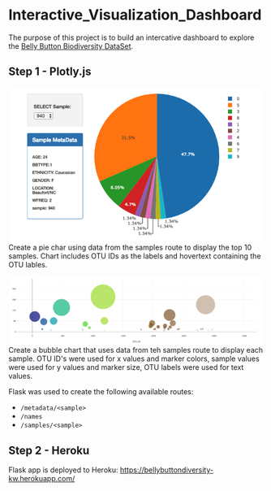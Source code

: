 # Interactive_Visualization_Dashboard
The purpose of this project is to build an intercative dashboard to explore the [Belly Button Biodiversity DataSet](http://robdunnlab.com/projects/belly-button-biodiversity/).

## Step 1 - Plotly.js
![Example Dashboard Page](images/Plotly.js_Pie_Chart.png)
Create a pie char using data from the samples route to display the top 10 samples.  Chart includes OTU IDs as the labels and hovertext containing the OTU lables.

![Example Dashboard Page](images/Plotly.js_Bubble_Chart.png)
Create a bubble chart that uses data from teh samples route to display each sample.  OTU ID's were used for x values and marker colors, sample values were used for y values and marker size, OTU labels were used for text values.

Flask was used to create the following available routes:
* `/metadata/<sample>`
* `/names`
* `/samples/<sample>`

## Step 2 - Heroku
Flask app is deployed to Heroku:
https://bellybuttondiversity-kw.herokuapp.com/